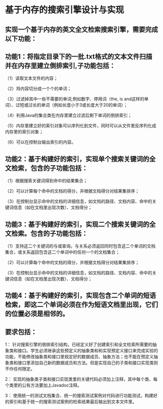 # 基于内存的搜索引擎设计与实现
## 实现一个基于内存的英文全文检索搜索引擎，需要完成以下功能：
## 功能1：将指定目录下的一批.txt格式的文本文件扫描并在内存里建立倒排索引,子功能包括： 
（1）读取文本文件的内容；<p>
（2）将内容切分成一个个的单词；<p>
（3）过滤掉其中一些不需要的单词,例如数字、停用词（the, is and这样的单词）、过短或过长的单词（例如长度小于3或长度大于20的单词）；<p>
（4）利用Java的集合类在内存里建立过滤后剩下单词的倒排索引；<p>
（5）内存里建立好的索引对象可以序列化到文件，同时可以从文件里反序列化成内存里的索引对象；<p>
（6）可以在控制台输出索引的内容。 <p>
## 功能2：基于构建好的索引，实现单个搜索关键词的全文检索，包含的子功能包括：
（1）根据搜索关键词得到命中的结果集合； <p>
（2）可以计算每个命中的文档的得分，并根据文档得分对结果集排序； <p>
（3）在控制台显示命中的文档的详细信息，如文档的路径、文档内容、命中的关键词信息（如在文档里出现次数）、文档得分； <p>
## 功能3：基于构建好的索引，实现二个搜索关键词的全文检索。包含的子功能包括：
（1）支持这二个关键词的与或查询。与关系必须返回同时包含这二个单词的文档集合，或关系返回包含这二个单词中的任何一个的文档集合； <p>
（2）可以计算每个命中的文档的得分，并根据文档得分对结果集排序； <p>
（3）在控制台显示命中的文档的详细信息，如文档的路径、文档内容、命中的关键词信息（如在文档里出现次数）、文档得分； <p>
## 功能4：基于构建好的索引，实现包含二个单词的短语检索，即这二个单词必须在作为短语文档里出现，它们的位置必须是相邻的。 <p>
## 要求包括：
1： 针对搜索引擎的倒排索引结构，已经定义好了创建索引和全文检索所需要的抽象类和接口。学生必须继承这些预定义的抽象类和和实现预定义接口来完成实验的功能，不能修改抽象类和接口里规定好的数据成员、抽象方法；也不能在预定义抽象类和接口里添加自己新的数据成员和方法。但是实现自己的子类和接口实现类则不作任何限定。 <p>
2： 实现的抽象类子类和接口实现类里的关键代码必须加上注释，其中每个类、每个类里的公有方法要加上Javadoc注释。 <p>
3： 使用统一的测试文档集合、统一的搜索测试案例对代码进行功能测试，构建好的索引和基于统一的搜索测试案例的检索结果最后输出到文本文件里。 <p>


